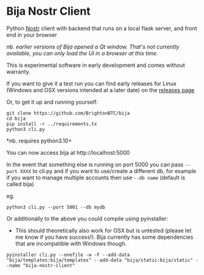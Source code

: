 # Bija Nostr Client

Python [Nostr](https://github.com/nostr-protocol/nostr) client with backend that runs on a local flask server, and front end in your browser

*nb. earlier versions of Bija opened a Qt window. That's not currently available, you can only load the UI in a browser at this time.*

This is experimental software in early development and comes without warranty.

If you want to give it a test run you can find early releases for Linux (Windows and OSX versions intended at a later date) on the [releases page](https://github.com/BrightonBTC/bija/releases) 

Or, to get it up and running yourself: 

```
git clone https://github.com/BrightonBTC/bija
cd bija
pip install -r ../requirements.tx
python3 cli.py
```
*nb. requires python3.10+

You can now access bija at http://localhost:5000

In the event that something else is running on port 5000 you can pass `--port XXXX` to cli.py and if you want to use/create a different db, for example if you want to manage multiple accounts then use `--db name` (default is called bija)

eg.

```
python3 cli.py --port 5001 --db mydb
```
Or additionally to the above you could compile using pyinstaller:
* This should theoretically also work for OSX but is untested (please let me know if you have success!). Bija currently has some dependencies that are incompatible with Windows though.
```
pyinstaller cli.py --onefile -w -F --add-data "bija/templates:bija/templates" --add-data "bija/static:bija/static" --name "bija-nostr-client"

```
